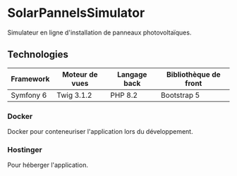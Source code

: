 SolarPannelsSimulator
===
Simulateur en ligne d'installation de panneaux photovoltaïques.

## Technologies

|Framework|Moteur de vues|Langage back|Bibliothèque de front|
|---|---|---|---|
|Symfony 6| Twig 3.1.2| PHP 8.2|Bootstrap 5

### Docker
Docker pour conteneuriser l'application lors du développement.

### Hostinger
Pour héberger l'application.

